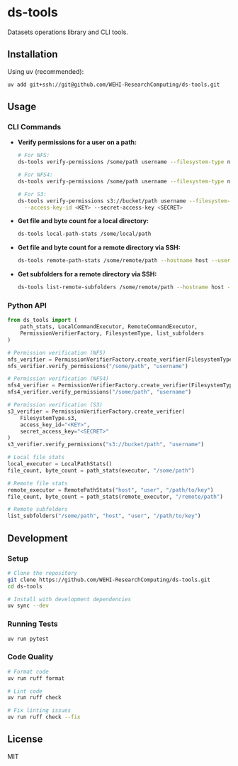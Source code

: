 # ds-tools

Datasets operations library and CLI tools.

## Installation

Using uv (recommended):

```bash
uv add git+ssh://git@github.com/WEHI-ResearchComputing/ds-tools.git
```

## Usage

### CLI Commands

- **Verify permissions for a user on a path:**

  ```bash
  # For NFS:
  ds-tools verify-permissions /some/path username --filesystem-type nfs

  # For NFS4:
  ds-tools verify-permissions /some/path username --filesystem-type nfs4

  # For S3:
  ds-tools verify-permissions s3://bucket/path username --filesystem-type s3 \
    --access-key-id <KEY> --secret-access-key <SECRET>
  ```

- **Get file and byte count for a local directory:**

  ```bash
  ds-tools local-path-stats /some/local/path
  ```

- **Get file and byte count for a remote directory via SSH:**

  ```bash
  ds-tools remote-path-stats /some/remote/path --hostname host --username user --ssh-key /path/to/key
  ```

- **Get subfolders for a remote directory via SSH:**
  ```bash
  ds-tools list-remote-subfolders /some/remote/path --hostname host --username user --ssh-key /path/to/key
  ```

### Python API

```python
from ds_tools import (
    path_stats, LocalCommandExecutor, RemoteCommandExecutor,
    PermissionVerifierFactory, FilesystemType, list_subfolders
)

# Permission verification (NFS)
nfs_verifier = PermissionVerifierFactory.create_verifier(FilesystemType.nfs)
nfs_verifier.verify_permissions("/some/path", "username")

# Permission verification (NFS4)
nfs4_verifier = PermissionVerifierFactory.create_verifier(FilesystemType.nfs4)
nfs4_verifier.verify_permissions("/some/path", "username")

# Permission verification (S3)
s3_verifier = PermissionVerifierFactory.create_verifier(
    FilesystemType.s3,
    access_key_id="<KEY>",
    secret_access_key="<SECRET>"
)
s3_verifier.verify_permissions("s3://bucket/path", "username")

# Local file stats
local_executor = LocalPathStats()
file_count, byte_count = path_stats(executor, "/some/path")

# Remote file stats
remote_executor = RemotePathStats("host", "user", "/path/to/key")
file_count, byte_count = path_stats(remote_executor, "/remote/path")

# Remote subfolders
list_subfolders("/some/path", "host", "user", "/path/to/key")
```

## Development

### Setup

```bash
# Clone the repository
git clone https://github.com/WEHI-ResearchComputing/ds-tools.git
cd ds-tools

# Install with development dependencies
uv sync --dev
```

### Running Tests

```bash
uv run pytest
```

### Code Quality

```bash
# Format code
uv run ruff format

# Lint code
uv run ruff check

# Fix linting issues
uv run ruff check --fix
```

## License

MIT
